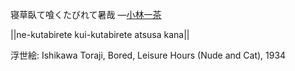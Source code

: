 寝草臥て喰くたびれて暑哉
—[小林一茶](https://ja.wikipedia.org/wiki/小林一茶)

||ne-kutabirete kui-kutabirete atsusa kana||

浮世絵: Ishikawa Toraji, Bored, Leisure Hours (Nude and Cat), 1934